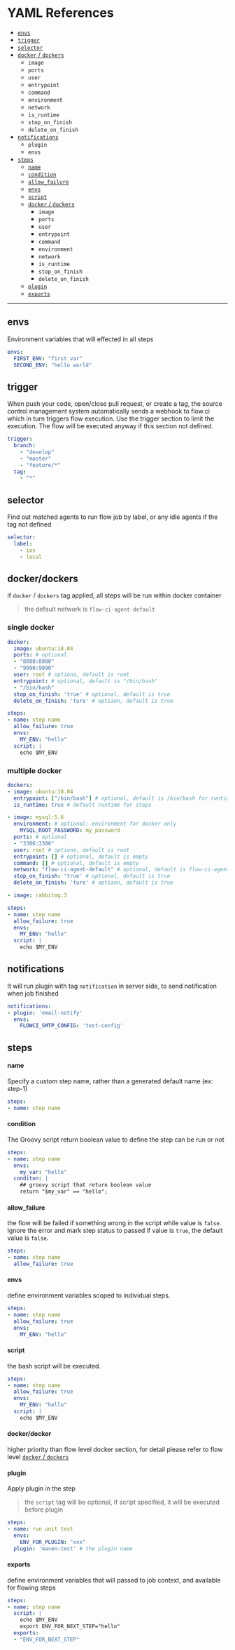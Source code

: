 # YAML References

* [`envs`](#envs)
* [`trigger`](#trigger)
* [`selector`](#selector)
* [`docker` / `dockers`](#docker/dockers)
  * `image`
  * `ports`
  * `user`
  * `entrypoint`
  * `command`
  * `environment`
  * `network`
  * `is_runtime`
  * `stop_on_finish`
  * `delete_on_finish`
* [`notifications`](#notifications)
  * `plugin`
  * `envs`
* [`steps`](#steps)
  * [`name`](#name)
  * [`condition`](#condition)
  * [`allow_failure`](#allow_failure)
  * [`envs`](#envs)
  * [`script`](#script)
  * [`docker` / `dockers`](#docker/dockers)
    * `image`
    * `ports`
    * `user`
    * `entrypoint`
    * `command`
    * `environment`
    * `network`
    * `is_runtime`
    * `stop_on_finish`
    * `delete_on_finish`
  * [`plugin`](#plugin)
  * [`exports`](#exports)

-----------

## envs

Environment variables that will effected in all steps

```yaml
envs:
  FIRST_ENV: "first var"
  SECOND_ENV: "hello world"
```

## trigger

When push your code, open/close pull request, or create a tag, the source control management system automatically sends a webhook to flow.ci which in turn triggers flow execution. Use the trigger section to limit the execution. The flow will be executed anyway if this section not defined.
  
```yaml
trigger:
  branch:
    - "develop"
    - "master"
    - "feature/*"
  tag:
    - "*"
```

## selector

Find out matched agents to run flow job by label, or any idle agents if the tag not defined

```yaml
selector:
  label:
    - ios
    - local
```

## docker/dockers

if `docker` / `dockers` tag applied, all steps will be run within docker container

> the default network is `flow-ci-agent-default`

### single docker

```yml
docker:
  image: ubuntu:18.04
  ports: # optional
  - "8080:8080"
  - "9090:9090"
  user: root # optiona, default is root
  entrypoint: # optional, default is "/bin/bash"
  - "/bin/bash"
  stop_on_finish: 'true' # optional, default is true
  delete_on_finish: 'ture' # optiaon, default is true

steps:
- name: step name
  allow_failure: true
  envs:
    MY_ENV: "hello"
  script: |
    echo $MY_ENV
```

### multiple docker

```yml
dockers:
- image: ubuntu:18.04
  entrypoint: ["/bin/bash"] # optional, default is /bin/bash for runtime image
  is_runtime: true # default runtime for steps

- image: mysql:5.6
  environment: # optional: environment for docker only
    MYSQL_ROOT_PASSWORD: my_password
  ports: # optional
  - "3306:3306"
  user: root # optiona, default is root
  entrypoint: [] # optional, default is empty
  command: [] # optional, default is empty
  network: "flow-ci-agent-default" # optional, default is flow-ci-agent-default
  stop_on_finish: 'true' # optional, default is true
  delete_on_finish: 'ture' # optiaon, default is true

- image: rabbitmq:3

steps:
- name: step name
  allow_failure: true
  envs:
    MY_ENV: "hello"
  script: |
    echo $MY_ENV
```

## notifications

It will run plugin with tag `notification` in server side, to send notification when job finished

```yaml
notifications:
- plugin: 'email-notify'
  envs:
    FLOWCI_SMTP_CONFIG: 'test-config'
```

## steps

#### name

Specify a custom step name, rather than a generated default name (ex: step-1)

```yml
steps:
- name: step name
```

#### condition

The Groovy script return boolean value to define the step can be run or not

```yml
steps:
- name: step name
  envs:
    my_var: "hello"
  conditon: |
    ## groovy script that return boolean value
    return "$my_var" == "hello";
```

#### allow_failure

the flow will be failed if something wrong in the script while value is `false`. Ignore the error and mark step status to passed if value is `true`, the default value is `false`.

```yml
steps:
- name: step name
  allow_failure: true
```

#### envs

define environment variables scoped to individual steps.

```yml
steps:
- name: step name
  allow_failure: true
  envs:
    MY_ENV: "hello"
```

#### script

the bash script will be executed.

```yml
steps:
- name: step name
  allow_failure: true
  envs:
    MY_ENV: "hello"
  script: |
    echo $MY_ENV
```

#### docker/docker

higher priority than flow level docker section, for detail please refer to flow level [`docker` / `dockers`](#docker/dockers)

#### plugin

Apply plugin in the step

> the `script` tag will be optional, if script specified, it will be executed before plugin

```yml
steps:
- name: run unit test
  envs:
    ENV_FOR_PLUGIN: "xxx"
  plugin: 'maven-test' # the plugin name
```

#### exports

define environment variables that will passed to job context, and available for flowing steps

```yml
steps:
- name: step name
  script: |
    echo $MY_ENV
    export ENV_FOR_NEXT_STEP="hello"
  exports:
  - "ENV_FOR_NEXT_STEP"
```
